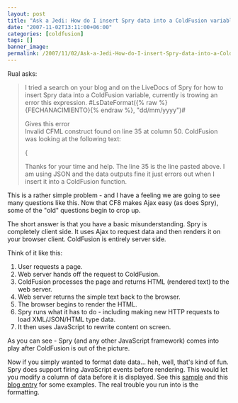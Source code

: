 ```yaml
---
layout: post
title: "Ask a Jedi: How do I insert Spry data into a ColdFusion variable?"
date: "2007-11-02T13:11:00+06:00"
categories: [coldfusion]
tags: []
banner_image: 
permalink: /2007/11/02/Ask-a-Jedi-How-do-I-insert-Spry-data-into-a-ColdFusion-variable
---
```


Rual asks:

<blockquote>
<p>
I tried a search on your blog and on the LiveDocs of Spry for how to insert Spry data into a ColdFusion variable, currently is trowing an error this expression.
#LsDateFormat({% raw %}{FECHANACIMIENTO}{% endraw %}, "dd/mm/yyyy")#

Gives this error<br />
Invalid CFML construct found on line 35 at column 50.
ColdFusion was looking at
the following text:

{

Thanks for your time and help. The line 35 is the line pasted above. I am using JSON and the data outputs fine it just errors out when I insert it into a ColdFusion function.
</p>
</blockquote>

This is a rather simple problem - and I have a feeling we are going to see many questions like this. Now that CF8 makes Ajax easy (as does Spry), some of the "old" questions begin to crop up.

The short answer is that you have a basic misunderstanding. Spry is completely client side. It uses Ajax to request data and then renders it on your browser client. ColdFusion is entirely server side. 

Think of it like this:

<ol>
<li>User requests a page.
<li>Web server hands off the request to ColdFusion.
<li>ColdFusion processes the page and returns HTML (rendered text) to the web server.
<li>Web server returns the simple text back to the browser.
<li>The browser begins to render the HTML.
<li>Spry runs what it has to do - including making new HTTP requests to load XML/JSON/HTML type data.
<li>It then uses JavaScript to rewrite content on screen.
</ol>

As you can see - Spry (and any other JavaScript framework) comes into play after ColdFusion is out of the picture.

Now if you simply wanted to format date data... heh, well, that's kind of fun. Spry does support firing JavaScript events before rendering. This would let you modify a column of data before it is displayed. See this <a href="http://labs.adobe.com/technologies/spry/samples/data_region/CustomColumnsSample.html">sample</a> and this <a href="http://www.raymondcamden.com/index.cfm/2006/12/27/Custom-columns-in-Spry">blog entry</a> for some examples. The real trouble you run into is the formatting.